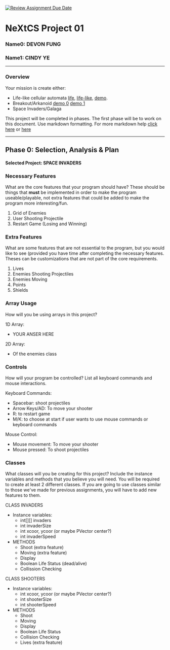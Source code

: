 [![Review Assignment Due Date](https://classroom.github.com/assets/deadline-readme-button-22041afd0340ce965d47ae6ef1cefeee28c7c493a6346c4f15d667ab976d596c.svg)](https://classroom.github.com/a/2bl0h1Mb)
# NeXtCS Project 01
### Name0: DEVON FUNG
### Name1: CINDY YE
---

### Overview
Your mission is create either:
- Life-like cellular automata [life](https://en.wikipedia.org/wiki/Conway%27s_Game_of_Life), [life-like](https://en.wikipedia.org/wiki/Life-like_cellular_automaton), [demo](https://www.netlogoweb.org/launch#https://www.netlogoweb.org/assets/modelslib/Sample%20Models/Computer%20Science/Cellular%20Automata/Life.nlogo).
- Breakout/Arkanoid [demo 0](https://elgoog.im/breakout/)  [demo 1](https://www.crazygames.com/game/atari-breakout)
- Space Invaders/Galaga

This project will be completed in phases. The first phase will be to work on this document. Use markdown formatting. For more markdown help [click here](https://github.com/adam-p/markdown-here/wiki/Markdown-Cheatsheet) or [here](https://docs.github.com/en/get-started/writing-on-github/getting-started-with-writing-and-formatting-on-github/basic-writing-and-formatting-syntax)


---

## Phase 0: Selection, Analysis & Plan

#### Selected Project: SPACE INVADERS

### Necessary Features
What are the core features that your program should have? These should be things that __must__ be implemented in order to make the program useable/playable, not extra features that could be added to make the program more interesting/fun.

1. Grid of Enemies
2. User Shooting Projectile
3. Restart Game (Losing and Winning)

### Extra Features
What are some features that are not essential to the program, but you would like to see (provided you have time after completing the necessary features. Theses can be customizations that are not part of the core requirements.

1. Lives
2. Enemies Shooting Projectiles
3. Enemies Moving
4. Points
5. Shields

### Array Usage
How will you be using arrays in this project?

1D Array:
- YOUR ANSER HERE

2D Array:
- Of the enemies class


### Controls
How will your program be controlled? List all keyboard commands and mouse interactions.

Keyboard Commands:
- Spacebar: shoot projectiles
- Arrow Keys/AD: To move your shooter
- R: to restart game
- M/K: to choose at start if user wants to use mouse commands or keyboard commands

Mouse Control:
- Mouse movement: To move your shooter
- Mouse pressed: To shoot projectiles


### Classes
What classes will you be creating for this project? Include the instance variables and methods that you believe you will need. You will be required to create at least 2 different classes. If you are going to use classes similar to those we've made for previous assignments, you will have to add new features to them.

CLASS INVADERS
- Instance variables:
  - int[][] invaders
  - int invaderSize
  - int xcoor, ycoor (or maybe PVector center?)
  - int invaderSpeed
- METHODS
  - Shoot (extra feature)
  - Moving (extra feature)
  - Display
  - Boolean Life Status (dead/alive)
  - Collission Checking

CLASS SHOOTERS
- Instance variables:
  - int xcoor, ycoor (or maybe PVector center?)
  - int shooterSize
  - int shooterSpeed
- METHODS
  - Shoot
  - Moving
  - Display
  - Boolean Life Status
  - Collision Checking
  - Lives (extra feature)
